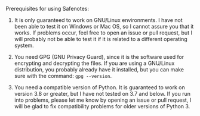 Prerequisites for using Safenotes:

1. It is only guaranteed to work on GNU/Linux environments. I have
not been able to test it on Windows or Mac OS, so I cannot assure you that
it works. If problems occur, feel free to open an issue or pull request, but
I will probably not be able to test it if it is related to a different
operating system.

2. You need GPG (GNU Privacy Guard), since it is the software used for encrypting
and decrypting the files. If you are using a GNU/Linux distribution, you probably
already have it installed, but you can make sure with the command: `gpg --version`.

3. You need a compatible version of Python. It is guaranteed to work on version 3.8
or greater, but I have not tested on 3.7 and below. If you run into problems, please
let me know by opening an issue or pull request, I will be glad to fix compatibility
problems for older versions of Python 3.
